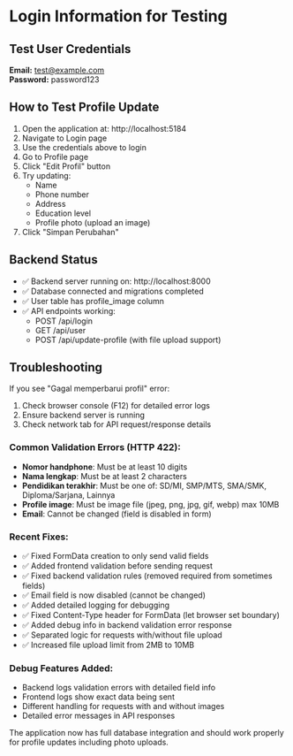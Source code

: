 # Login Information for Testing

## Test User Credentials

**Email:** test@example.com  
**Password:** password123

## How to Test Profile Update

1. Open the application at: http://localhost:5184
2. Navigate to Login page
3. Use the credentials above to login
4. Go to Profile page
5. Click "Edit Profil" button
6. Try updating:
   - Name
   - Phone number
   - Address
   - Education level
   - Profile photo (upload an image)
7. Click "Simpan Perubahan"

## Backend Status

- ✅ Backend server running on: http://localhost:8000
- ✅ Database connected and migrations completed
- ✅ User table has profile_image column
- ✅ API endpoints working:
  - POST /api/login
  - GET /api/user
  - POST /api/update-profile (with file upload support)

## Troubleshooting

If you see "Gagal memperbarui profil" error:
1. Check browser console (F12) for detailed error logs
2. Ensure backend server is running
3. Check network tab for API request/response details

### Common Validation Errors (HTTP 422):
- **Nomor handphone**: Must be at least 10 digits
- **Nama lengkap**: Must be at least 2 characters
- **Pendidikan terakhir**: Must be one of: SD/MI, SMP/MTS, SMA/SMK, Diploma/Sarjana, Lainnya
- **Profile image**: Must be image file (jpeg, png, jpg, gif, webp) max 10MB
- **Email**: Cannot be changed (field is disabled in form)

### Recent Fixes:
- ✅ Fixed FormData creation to only send valid fields
- ✅ Added frontend validation before sending request
- ✅ Fixed backend validation rules (removed required from sometimes fields)
- ✅ Email field is now disabled (cannot be changed)
- ✅ Added detailed logging for debugging
- ✅ Fixed Content-Type header for FormData (let browser set boundary)
- ✅ Added debug info in backend validation error response
- ✅ Separated logic for requests with/without file upload
- ✅ Increased file upload limit from 2MB to 10MB

### Debug Features Added:
- Backend logs validation errors with detailed field info
- Frontend logs show exact data being sent
- Different handling for requests with and without images
- Detailed error messages in API responses

The application now has full database integration and should work properly for profile updates including photo uploads.
